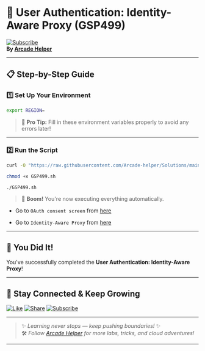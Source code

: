 
# 🚀 User Authentication: Identity-Aware Proxy (GSP499)  
[![Subscribe](https://img.shields.io/badge/Subscribe-YouTube-red?style=for-the-badge&logo=youtube)](https://www.youtube.com/@ArcadeHelper1418)  
**By [Arcade Helper](https://www.youtube.com/@ArcadeHelper1418)**

---

## 📋 Step-by-Step Guide

### 1️⃣ Set Up Your Environment
```bash
export REGION=
```
> 🧠 **Pro Tip:** Fill in these environment variables properly to avoid any errors later!

---

### 2️⃣ Run the Script
```bash
curl -O "https://raw.githubusercontent.com/Arcade-helper/Solutions/main/User%20Authentication%3A%20Identity-Aware%20Proxy/GSP499.sh"

chmod +x GSP499.sh

./GSP499.sh
```
> 🚀 **Boom!** You're now executing everything automatically.

- Go to `OAuth consent screen` from [here](https://console.cloud.google.com/apis/credentials/consent?)

- Go to `Identity-Aware Proxy` from [here](https://console.cloud.google.com/security/iap?)
---

## 🎉 You Did It!  
You've successfully completed the **User Authentication: Identity-Aware Proxy**!

---

## 🌟 Stay Connected & Keep Growing

[![Like](https://img.shields.io/badge/Like-❤️-pink?style=for-the-badge)](https://www.youtube.com/@ArcadeHelper1418) 
[![Share](https://img.shields.io/badge/Share-🔁-blue?style=for-the-badge)](https://www.youtube.com/@ArcadeHelper1418) 
[![Subscribe](https://img.shields.io/badge/Subscribe-🔔-red?style=for-the-badge)](https://www.youtube.com/@ArcadeHelper1418)

---

> ✨ *Learning never stops — keep pushing boundaries!* ✨  
> 🛠️ *Follow [Arcade Helper](https://www.youtube.com/@ArcadeHelper1418) for more labs, tricks, and cloud adventures!*

---
